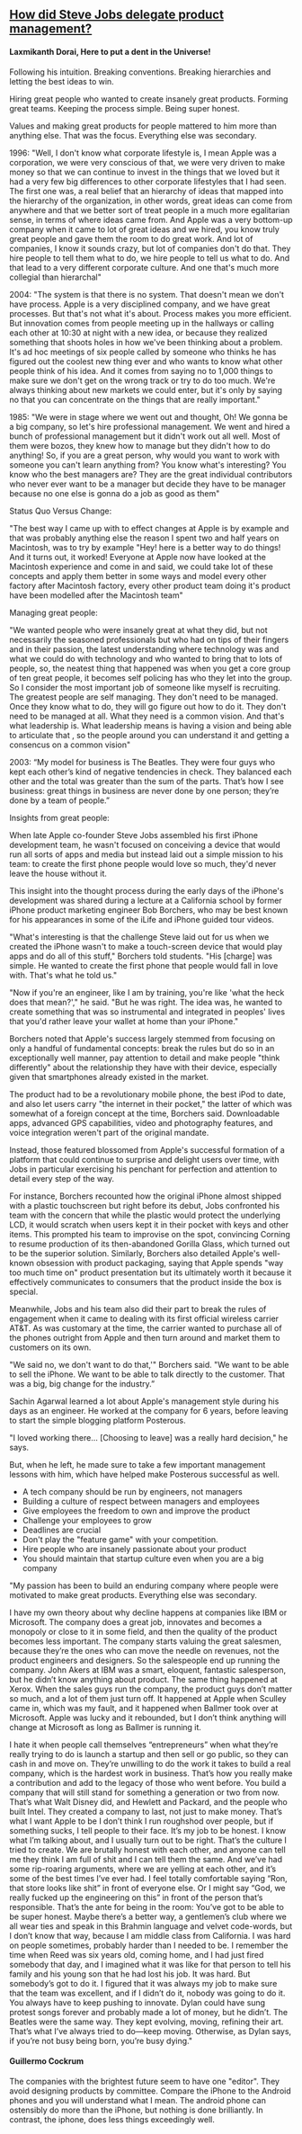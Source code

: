 ## [How did Steve Jobs delegate product management?](http://www.quora.com/Steve-Jobs/How-did-Steve-Jobs-delegate-product-management)

#### Laxmikanth Dorai, Here to put a dent in the Universe!

Following his intuition. Breaking conventions. Breaking hierarchies and letting the best ideas to win. 

Hiring great people who wanted to create insanely great products. Forming great teams. Keeping the process simple. Being super honest. 

Values and making great products for people mattered to him more than anything else. That was the focus. Everything else was secondary. 


1996: "Well, I don't know what corporate lifestyle is, I mean Apple was a corporation, we were very conscious of that, we were very driven to make money so that we can continue to invest in the things that we loved but it had a very few big differences to other corporate lifestyles that I had seen. The first one was, a real belief that an hierarchy of ideas that mapped into the hierarchy of the organization, in other words, great ideas can come from anywhere and that we better sort of treat people in a much more egalitarian sense, in terms of where ideas came from. And Apple was a very bottom-up company when it came to lot of great ideas and we hired, you know truly great people and gave them the room to do great work. And lot of companies, I know it sounds crazy, but lot of companies don't do that. They hire people to tell them what to do, we hire people to tell us what to do. And that lead to a very different corporate culture. And one that's much more collegial than hierarchal"

2004: "The system is that there is no system. That doesn't mean we don't have process. Apple is a very disciplined company, and we have great processes. But that's not what it's about. Process makes you more efficient. But innovation comes from people meeting up in the hallways or calling each other at 10:30 at night with a new idea, or because they realized something that shoots holes in how we've been thinking about a problem. It's ad hoc meetings of six people called by someone who thinks he has figured out the coolest new thing ever and who wants to know what other people think of his idea. And it comes from saying no to 1,000 things to make sure we don't get on the wrong track or try to do too much. We're always thinking about new markets we could enter, but it's only by saying no that you can concentrate on the things that are really important."

1985: "We were in stage where we went out and thought, Oh! We gonna be a big company, so let's hire professional management. We went and hired a bunch of professional management but it didn't work out all well. Most of them were bozos, they knew how to manage but they didn't how to do anything! So, if you are a great person, why would you want to work with someone you can't learn anything from? You know what's interesting? You know who the best managers are? They are the great individual contributors who never ever want to be a manager but decide they have to be manager because no one else is gonna do a job as good as them"

Status Quo Versus Change: 

"The best way I came up with to effect changes at Apple is by example and that was probably anything else the reason I spent two and half years on Macintosh, was to try by example "Hey! here is a better way to do things! And it turns out, it worked! Everyone at Apple now have looked at the Macintosh experience and come in and said, we could take lot of these concepts and apply them better in some ways and model every other factory after Macintosh factory, every other product team doing it's product have been modelled after the Macintosh team" 

Managing great people:

"We wanted people who were insanely great at what they did, but not necessarily the seasoned professionals but who had on tips of their fingers and in their passion, the latest understanding where technology was and what we could do with technology and who wanted to bring that to lots of people, so, the neatest thing that happened was when you get a core group of ten great people, it becomes self policing has who they let into the group. So I consider the most important job of someone like myself is recruiting. The greatest people are self managing. They don't need to be managed. Once they know what to do, they will go figure out how to do it. They don't need to be managed at all. What they need is a common vision. And that's what leadership is. What leadership means is having a vision and being able to articulate that , so the people around you can understand it and getting a consencus on a common vision"  

2003: “My model for business is The Beatles. They were four guys who kept each other’s kind of negative tendencies in check. They balanced each other and the total was greater than the sum of the parts. That’s how I see business: great things in business are never done by one person; they’re done by a team of people.” 

Insights from great people: 

When late Apple co-founder Steve Jobs assembled his first iPhone development team, he wasn't focused on conceiving a device that would run all sorts of apps and media but instead laid out a simple mission to his team: to create the first phone people would love so much, they'd never leave the house without it.

This insight into the thought process during the early days of the iPhone's development was shared during a lecture at a California school by former iPhone product marketing engineer Bob Borchers, who may be best known for his appearances in some of the iLife and iPhone guided tour videos. 

"What's interesting is that the challenge Steve laid out for us when we created the iPhone wasn't to make a touch-screen device that would play apps and do all of this stuff," Borchers told students. "His [charge] was simple. He wanted to create the first phone that people would fall in love with. That's what he told us."

"Now if you're an engineer, like I am by training, you're like 'what the heck does that mean?'," he said. "But he was right. The idea was, he wanted to create something that was so instrumental and integrated in peoples' lives that you'd rather leave your wallet at home than your iPhone."

Borchers noted that Apple's success largely stemmed from focusing on only a handful of fundamental concepts: break the rules but do so in an exceptionally well manner, pay attention to detail and make people "think differently" about the relationship they have with their device, especially given that smartphones already existed in the market.

The product had to be a revolutionary mobile phone, the best iPod to date, and also let users carry "the internet in their pocket," the latter of which was somewhat of a foreign concept at the time, Borchers said. Downloadable apps, advanced GPS capabilities, video and photography features, and voice integration weren't part of the original mandate. 

Instead, those featured blossomed from Apple's successful formation of a platform that could continue to surprise and delight users over time, with Jobs in particular exercising his penchant for perfection and attention to detail every step of the way.

For instance, Borchers recounted how the original iPhone almost shipped with a plastic touchscreen but right before its debut, Jobs confronted his team with the concern that while the plastic would protect the underlying LCD, it would scratch when users kept it in their pocket with keys and other items. This prompted his team to improvise on the spot, convincing Corning to resume production of its then-abandoned Gorilla Glass, which turned out to be the superior solution.
Similarly, Borchers also detailed Apple's well-known obsession with product packaging, saying that Apple spends "way too much time on" product presentation but its ultimately worth it because it effectively communicates to consumers that the product inside the box is special.

Meanwhile, Jobs and his team also did their part to break the rules of engagement when it came to dealing with its first official wireless carrier AT&T. As was customary at the time, the carrier wanted to purchase all of the phones outright from Apple and then turn around and market them to customers on its own.

"We said no, we don't want to do that,'" Borchers said. "We want to be able to sell the iPhone. We want to be able to talk directly to the customer. That was a big, big change for the industry.” 

Sachin Agarwal learned a lot about Apple's management style during his days as an engineer. He worked at the company for 6 years, before leaving to start the simple blogging platform Posterous.

"I loved working there... [Choosing to leave] was a really hard decision," he says.

But, when he left, he made sure to take a few important management lessons with him, which have helped make Posterous successful as well.

- A tech company should be run by engineers, not managers
- Building a culture of respect between managers and employees
- Give employees the freedom to own and improve the product
- Challenge your employees to grow
- Deadlines are crucial
- Don't play the "feature game" with your competition.
- Hire people who are insanely passionate about your product
- You should maintain that startup culture even when you are a big company

"My passion has been to build an enduring company where people were motivated to make great products. Everything else was secondary. 

I have my own theory about why decline happens at companies like IBM or Microsoft. The company does a great job, innovates and becomes a monopoly or close to it in some field, and then the quality of the product becomes less important. The company starts valuing the great salesmen, because they’re the ones who can move the needle on revenues, not the product engineers and designers. So the salespeople end up running the company. John Akers at IBM was a smart, eloquent, fantastic salesperson, but he didn’t know anything about product. The same thing happened at Xerox. When the sales guys run the company, the product guys don’t matter so much, and a lot of them just turn off. It happened at Apple when Sculley came in, which was my fault, and it happened when Ballmer took over at Microsoft. Apple was lucky and it rebounded, but I don’t think anything will change at Microsoft as long as Ballmer is running it.

I hate it when people call themselves “entrepreneurs” when what they’re really trying to do is launch a startup and then sell or go public, so they can cash in and move on. They’re unwilling to do the work it takes to build a real company, which is the hardest work in business. That’s how you really make a contribution and add to the legacy of those who went before. You build a company that will still stand for something a generation or two from now. That’s what Walt Disney did, and Hewlett and Packard, and the people who built Intel. They created a company to last, not just to make money. That’s what I want Apple to be I don’t think I run roughshod over people, but if something sucks, I tell people to their face. It’s my job to be honest. I know what I’m talking about, and I usually turn out to be right. That’s the culture I tried to create. We are brutally honest with each other, and anyone can tell me they think I am full of shit and I can tell them the same. And we’ve had some rip-roaring arguments, where we are yelling at each other, and it’s some of the best times I’ve ever had. I feel totally comfortable saying “Ron, that store looks like shit” in front of everyone else. Or I might say “God, we really fucked up the engineering on this” in front of the person that’s responsible. That’s the ante for being in the room: You’ve got to be able to be super honest. Maybe there’s a better way, a gentlemen’s club where we all wear ties and speak in this Brahmin language and velvet code-words, but I don’t know that way, because I am middle class from California. I was hard on people sometimes, probably harder than I needed to be. I remember the time when Reed was six years old, coming home, and I had just fired somebody that day, and I imagined what it was like for that person to tell his family and his young son that he had lost his job. It was hard. But somebody’s got to do it. I figured that it was always my job to make sure that the team was excellent, and if I didn’t do it, nobody was going to do it. You always have to keep pushing to innovate. Dylan could have sung protest songs forever and probably made a lot of money, but he didn’t.  The Beatles were the same way. They kept evolving, moving, refining their art. That’s what I’ve always tried to do—keep moving. Otherwise, as Dylan says, if you’re not busy being born, you’re busy dying."

#### Guillermo Cockrum

The companies with the brightest future seem to have one "editor".   They avoid designing products by committee.   Compare the iPhone to the Android phones and you will understand what I mean.  The android phone can ostensibly do more than the iPhone, but nothing is done brilliantly.  In contrast, the iphone, does less things exceedingly well.


